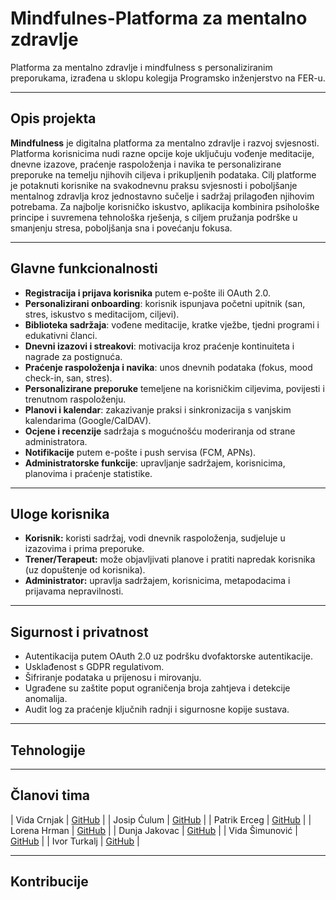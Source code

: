 # Mindfulnes-Platforma za mentalno zdravlje
Platforma za mentalno zdravlje i mindfulness s personaliziranim preporukama, izrađena u sklopu kolegija Programsko inženjerstvo na FER-u.

---

## Opis projekta
**Mindfulness** je digitalna platforma za mentalno zdravlje i razvoj svjesnosti. Platforma korisnicima nudi razne opcije koje uključuju vođenje meditacije, dnevne izazove, praćenje raspoloženja i navika te personalizirane preporuke na temelju njihovih ciljeva i prikupljenih podataka. Cilj platforme je potaknuti korisnike na svakodnevnu praksu svjesnosti i poboljšanje mentalnog zdravlja kroz jednostavno sučelje i sadržaj prilagođen njihovim potrebama. Za najbolje korisničko iskustvo, aplikacija kombinira psihološke principe i suvremena tehnološka rješenja, s ciljem pružanja podrške u smanjenju stresa, poboljšanja sna i povećanju fokusa.

---

## Glavne funkcionalnosti
- **Registracija i prijava korisnika** putem e-pošte ili OAuth 2.0.  
- **Personalizirani onboarding**: korisnik ispunjava početni upitnik (san, stres, iskustvo s meditacijom, ciljevi).  
- **Biblioteka sadržaja**: vođene meditacije, kratke vježbe, tjedni programi i edukativni članci.  
- **Dnevni izazovi i streakovi**: motivacija kroz praćenje kontinuiteta i nagrade za postignuća.  
- **Praćenje raspoloženja i navika**: unos dnevnih podataka (fokus, mood check-in, san, stres).  
- **Personalizirane preporuke** temeljene na korisničkim ciljevima, povijesti i trenutnom raspoloženju.  
- **Planovi i kalendar**: zakazivanje praksi i sinkronizacija s vanjskim kalendarima (Google/CalDAV).  
- **Ocjene i recenzije** sadržaja s mogućnošću moderiranja od strane administratora.  
- **Notifikacije** putem e-pošte i push servisa (FCM, APNs).  
- **Administratorske funkcije**: upravljanje sadržajem, korisnicima, planovima i praćenje statistike.  

---

## Uloge korisnika  

- **Korisnik:** koristi sadržaj, vodi dnevnik raspoloženja, sudjeluje u izazovima i prima preporuke.  
- **Trener/Terapeut:** može objavljivati planove i pratiti napredak korisnika (uz dopuštenje od korisnika).  
- **Administrator:** upravlja sadržajem, korisnicima, metapodacima i prijavama nepravilnosti.  

---

## Sigurnost i privatnost

- Autentikacija putem OAuth 2.0 uz podršku dvofaktorske autentikacije.  
- Usklađenost s GDPR regulativom.
- Šifriranje podataka u prijenosu i mirovanju.
- Ugrađene su zaštite poput ograničenja broja zahtjeva i detekcije anomalija. 
- Audit log za praćenje ključnih radnji i sigurnosne kopije sustava.  

---

## Tehnologije

---

## Članovi tima 

| Vida Crnjak    | [GitHub](https://github.com/korisnickoime) |
| Josip Ćulum    | [GitHub](https://github.com/jculum7)       |
| Patrik Erceg   | [GitHub](https://github.com/korisnickoime) |
| Lorena Hrman   | [GitHub](https://github.com/lhrman)        |
| Dunja Jakovac  | [GitHub](https://github.com/d-jkv)         |
| Vida Šimunović | [GitHub](https://github.com/korisnickoime) |
| Ivor Turkalj   | [GitHub](https://github.com/ivorturkalj)   |

---

## Kontribucije
